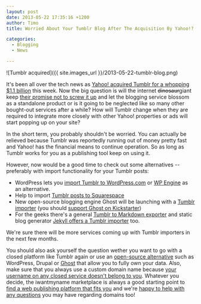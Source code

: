 ```yaml
---
layout: post
date: 2013-05-22 17:35:16 +1200
author: Timo
title: Worried About Your Tumblr Blog After The Acquisition By Yahoo!?

categories:
  - Blogging
  - News

---
```


![Tumblr acquired]({{ site.images_url }}/2013-05-22-tumblr-blog.png)

It's been all over the tech news as [Yahoo! acquired Tumblr for a whopping $1.1 billion](http://techcrunch.com/2013/05/20/its-official-yahoo-is-buying-tumblr-for-1-1b-promises-to-keep-it-independent/) this week. Now the big question is will the internet <del>dinosaur</del>giant keep [their promise not to screw it up](http://marissamayr.tumblr.com/post/50902274591/im-delighted-to-announce-that-weve-reached-an) and let the blogging service blossom as a standalone product or is it going to be neglected like so many other bought-out services after a while? How will Tumblr change when they are required to integrate more closely with other Yahoo! properties or ads will start popping up on your site?

In the short term, you probably shouldn't be worried. You can actually be relieved because Tumblr was reportedly running out of money pretty fast and Yahoo! has the financial means to continue operation. So as long as Tumblr works for you as a publishing tool keep on using it.

However, now would be a good time to check out some alternatives -- preferably with import functionality for your Tumblr posts:

*   WordPress lets you [import Tumblr to WordPress.com](http://en.support.wordpress.com/import/import-from-tumblr/) or [WP Engine](http://wpengine.com/2013/05/why-move-from-tumblr-to-wordpress-ownership-and-creative-control/) as an alternative.
*   Help to import [Tumblr posts to Squarespace](http://help.squarespace.com/customer/portal/articles/761100)
*   New open-source blogging engine Ghost will be launching with a [Tumblr importer](http://www.kickstarter.com/projects/johnonolan/ghost-just-a-blogging-platform/posts/485933) (you should [support Ghost on Kickstarter](http://www.kickstarter.com/projects/johnonolan/ghost-just-a-blogging-platform))
*   For the geeks there's a general [Tumblr to Markdown exporter](https://github.com/skywrite/sky-tumblr-export) and static blog generator [Jekyll offers a Tumblr importer](http://jekyllrb.com/docs/migrations/) too.

We're sure there will be more services coming up with Tumblr importers in the next few months.

You should also ask yourself the question wether you want to go with a closed platform like Tumblr again or use an [open-source alternative](https://iwantmyname.com/services/open-source/) such as WordPress, Drupal or [Ghost](https://iwantmyname.com/blog/2013/05/looking-past-wordpress-how-ghost-could-change-the-web.html) that allow you to fully own your data. Also, make sure that you always use a custom domain name because [your username on any closed service doesn't belong to you](https://iwantmyname.com/blog/2010/02/your-usernames-do-not-belong-to-you.html). Whatever you decide, the iwantmyname marketplace is always a good starting point to [find a web publishing platform that fits you](https://iwantmyname.com/services) and we're [happy to help with any questions](https://iwantmyname.com/support) you may have regarding domains too!
